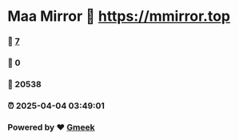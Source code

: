 # Maa Mirror :link: https://mmirror.top 
### :page_facing_up: [7](https://mmirror.top/tag.html) 
### :speech_balloon: 0 
### :hibiscus: 20538 
### :alarm_clock: 2025-04-04 03:49:01 
### Powered by :heart: [Gmeek](https://github.com/Meekdai/Gmeek)
